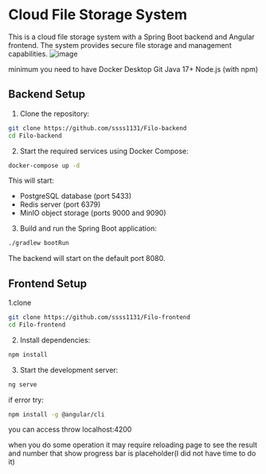 # Cloud File Storage System

This is a cloud file storage system with a Spring Boot backend and Angular frontend. The system provides secure file storage and management capabilities.
![image](https://github.com/user-attachments/assets/34376c1c-7181-46ab-a86b-3a7fe2d5e052)


minimum you need to have
Docker Desktop
Git
Java 17+
Node.js (with npm)

## Backend Setup

1. Clone the repository:
```bash
git clone https://github.com/ssss1131/Filo-backend
cd Filo-backend
```

2. Start the required services using Docker Compose:
```bash
docker-compose up -d
```
This will start:
- PostgreSQL database (port 5433)
- Redis server (port 6379)
- MinIO object storage (ports 9000 and 9090)

3. Build and run the Spring Boot application:
```bash
./gradlew bootRun
```

The backend will start on the default port 8080.

## Frontend Setup

1.clone
```bash
git clone https://github.com/ssss1131/Filo-frontend
cd Filo-frontend
```

2. Install dependencies:
```bash
npm install
```

3. Start the development server:
```bash
ng serve
```
if error try:
```bash
npm install -g @angular/cli
```

you can access throw localhost:4200

when you do some operation it may require reloading page to see the result and number that show progress bar is placeholder(I did not have time to do it)
